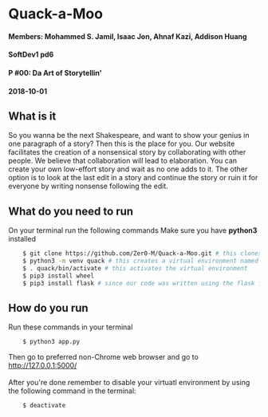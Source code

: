 # Quack-a-Moo
#### Members: Mohammed S. Jamil, Isaac Jon, Ahnaf Kazi, Addison Huang
#### SoftDev1 pd6
#### P #00: Da Art of Storytellin'
#### 2018-10-01

## What is it
So you wanna be the next Shakespeare, and want to show your genius in one paragraph of a story? Then this is the place for you.
Our website facilitates the creation of a nonsensical story by collaborating with other people. We believe that collaboration will lead to elaboration. You can create your own low-effort story and wait as no one adds to it. The other option is to look at the last edit in a story and continue the story or ruin it for everyone by writing nonsense following the edit.

## What do you need to run
On your terminal run the following commands
Make sure you have __python3__ installed
```bash
    $ git clone https://github.com/Zer0-M/Quack-a-Moo.git # this clones our repo in order to run 
    $ python3 -m venv quack # this creates a virtual environment named quack. Replace the name as you see fit 
    $ . quack/bin/activate # this activates the virtual environment 
    $ pip3 install wheel 
    $ pip3 install flask # since our code was written using the flask framework
```

## How do you run
Run these commands in your terminal
```bash
    $ python3 app.py
```
Then go to preferred non-Chrome web browser and go to <br/>
http://127.0.0.1:5000/ <br/>
<br/>
After you're done remember to disable your virtuatl environment by using the following command in the terminal: 
```bash
    $ deactivate
```
